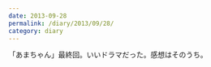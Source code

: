 ```yaml
---
date: 2013-09-28
permalink: /diary/2013/09/28/
category: diary
---
```


「あまちゃん」最終回。いいドラマだった。感想はそのうち。